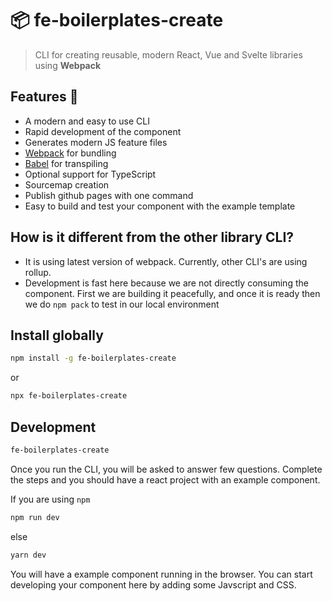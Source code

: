 # 📦 fe-boilerplates-create

> CLI for creating reusable, modern React, Vue and Svelte libraries using **Webpack**

## Features 🚀

- A modern and easy to use CLI
- Rapid development of the component
- Generates modern JS feature files
- [Webpack](https://webpack.js.org/) for bundling
- [Babel](https://babeljs.io/) for transpiling
- Optional support for TypeScript
- Sourcemap creation
- Publish github pages with one command
- Easy to build and test your component with the example template

## How is it different from the other library CLI?

- It is using latest version of webpack. Currently, other CLI's are using rollup.
- Development is fast here because we are not directly consuming the component. First we are building it peacefully, and once it is ready then we do `npm pack` to test in our local environment

## Install globally

```bash
npm install -g fe-boilerplates-create
```

or

```bash
npx fe-boilerplates-create
```

## Development

```bash
fe-boilerplates-create
```

Once you run the CLI, you will be asked to answer few questions. Complete the steps and you should have a react project with an example component.

If you are using `npm`

```bash
npm run dev
```

else

```bash
yarn dev
```

You will have a example component running in the browser. You can start developing your component here by adding some Javscript and CSS.

